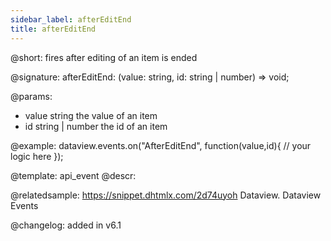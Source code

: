 ```yaml
---
sidebar_label: afterEditEnd
title: afterEditEnd
---          
```


@short: fires after editing of an item is ended

@signature: afterEditEnd: (value: string, id: string | number) => void;

@params:
- value		string		the value of an item
- id		string | number		the id of an item

@example:
dataview.events.on("AfterEditEnd", function(value,id){
	// your logic here
});

@template: api_event
@descr:

@relatedsample:
https://snippet.dhtmlx.com/2d74uyoh	Dataview. Dataview Events


@changelog: added in v6.1